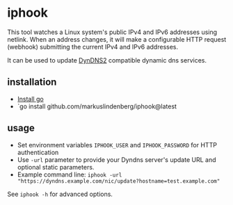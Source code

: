 # iphook

This tool watches a Linux system's public IPv4 and IPv6 addresses using netlink.
When an address changes, it will make a configurable HTTP request (webhook) submitting the current IPv4 and IPv6 addresses.

It can be used to update [DynDNS2](https://help.dyn.com/remote-access-api/) compatible dynamic dns services.

## installation

* [Install go](https://help.dyn.com/remote-access-api/)
* `go install github.com/markuslindenberg/iphook@latest

## usage

* Set environment variables `IPHOOK_USER` and `IPHOOK_PASSWORD` for HTTP authentication
* Use `-url` parameter to provide your Dyndns server's update URL and optional static parameters.
* Example command line: `iphook -url "https://dyndns.example.com/nic/update?hostname=test.example.com"`

See `iphook -h` for advanced options.
